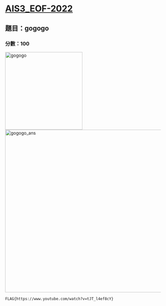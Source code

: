 # [AIS3_EOF-2022](https://eofqual.ais3.org/challenges)
## 題目：gogogo  
### 分數：100  
<img width="250" alt="gogogo" src="https://user-images.githubusercontent.com/90737813/149650883-82768ffb-f364-40e3-a135-4da7aed3c821.png">
<img width="524" alt="gogogo_ans" src="https://user-images.githubusercontent.com/90737813/149650917-745dbb4c-5810-42c1-bc5e-5af8b91fe526.png">

```
FLAG{https://www.youtube.com/watch?v=tJT_l4ef8cY}
```

